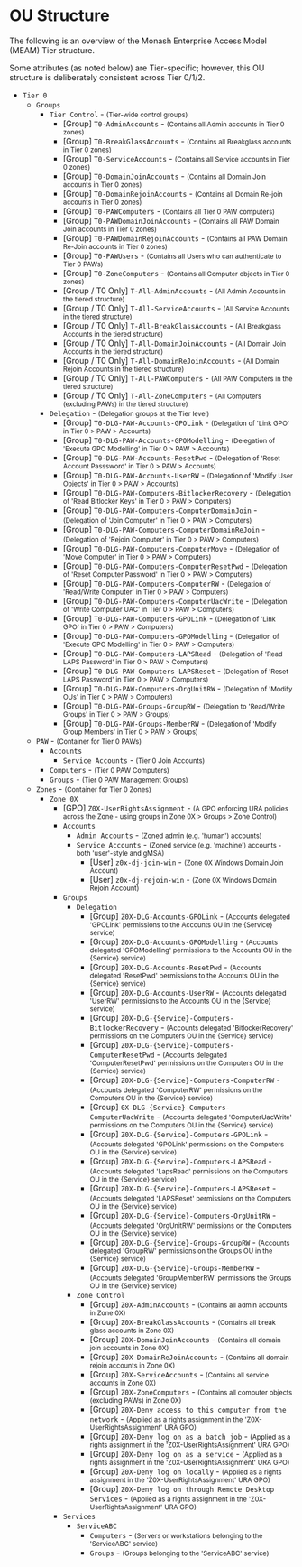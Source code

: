 # OU Structure

The following is an overview of the Monash Enterprise Access Model (MEAM) Tier structure.

Some attributes (as noted below) are Tier-specific; however, this OU structure is deliberately consistent across Tier 0/1/2.

- `Tier 0`
  - `Groups`
    - `Tier Control` - <small>(Tier-wide control groups)</small>
      - [Group] `T0-AdminAccounts` - <small>(Contains all Admin accounts in Tier 0 zones)</small>
      - [Group] `T0-BreakGlassAccounts` - <small>(Contains all Breakglass accounts in Tier 0 zones)</small>
      - [Group] `T0-ServiceAccounts` - <small>(Contains all Service accounts in Tier 0 zones)</small>
      - [Group] `T0-DomainJoinAccounts` - <small>(Contains all Domain Join accounts in Tier 0 zones)</small>
      - [Group] `T0-DomainRejoinAccounts` - <small>(Contains all Domain Re-join accounts in Tier 0 zones)</small>
      - [Group] `T0-PAWComputers` - <small>(Contains all Tier 0 PAW computers)</small>
      - [Group] `T0-PAWDomainJoinAccounts` - <small>(Contains all PAW Domain Join accounts in Tier 0 zones)</small>
      - [Group] `T0-PAWDomainRejoinAccounts` - <small>(Contains all PAW Domain Re-Join accounts in Tier 0 zones)</small>
      - [Group] `T0-PAWUsers` - <small>(Contains all Users who can authenticate to Tier 0 PAWs)</small>
      - [Group] `T0-ZoneComputers` - <small>(Contains all Computer objects in Tier 0 zones)</small>
      - [Group / T0 Only] `T-All-AdminAccounts` - <small>(All Admin Accounts in the tiered structure)</small>
      - [Group / T0 Only] `T-All-ServiceAccounts` - <small>(All Service Accounts in the tiered structure)</small>
      - [Group / T0 Only] `T-All-BreakGlassAccounts` - <small>(All Breakglass Accounts in the tiered structure)</small>
      - [Group / T0 Only] `T-All-DomainJoinAccounts` - <small>(All Domain Join Accounts in the tiered structure)</small>
      - [Group / T0 Only] `T-All-DomainReJoinAccounts` - <small>(All Domain Rejoin Accounts in the tiered structure)</small>
      - [Group / T0 Only] `T-All-PAWComputers` - <small>(All PAW Computers in the tiered structure)</small>
      - [Group / T0 Only] `T-All-ZoneComputers` - <small>(All Computers (excluding PAWs) in the tiered structure)</small>
    - `Delegation` - <small>(Delegation groups at the Tier level)</small>
      - [Group] `T0-DLG-PAW-Accounts-GPOLink` - <small>(Delegation of 'Link GPO' in Tier 0 > PAW > Accounts)</small>
      - [Group] `T0-DLG-PAW-Accounts-GPOModelling` - <small>(Delegation of 'Execute GPO Modelling' in Tier 0 > PAW > Accounts)</small>
      - [Group] `T0-DLG-PAW-Accounts-ResetPwd` - <small>(Delegation of 'Reset Account Passsword' in Tier 0 > PAW > Accounts)</small>
      - [Group] `T0-DLG-PAW-Accounts-UserRW` - <small>(Delegation of 'Modify User Objects' in Tier 0 > PAW > Accounts)</small>
      - [Group] `T0-DLG-PAW-Computers-BitlockerRecovery` - <small>(Delegation of 'Read Bitlocker Keys' in Tier 0 > PAW > Computers)</small>
      - [Group] `T0-DLG-PAW-Computers-ComputerDomainJoin` - <small>(Delegation of 'Join Computer' in Tier 0 > PAW > Computers)</small>
      - [Group] `T0-DLG-PAW-Computers-ComputerDomainReJoin` - <small>(Delegation of 'Rejoin Computer' in Tier 0 > PAW > Computers)</small>
      - [Group] `T0-DLG-PAW-Computers-ComputerMove` - <small>(Delegation of 'Move Computer' in Tier 0 > PAW > Computers)</small>
      - [Group] `T0-DLG-PAW-Computers-ComputerResetPwd` - <small>(Delegation of 'Reset Computer Password' in Tier 0 > PAW > Computers)</small>
      - [Group] `T0-DLG-PAW-Computers-ComputerRW` - <small>(Delegation of 'Read/Write Computer' in Tier 0 > PAW > Computers)</small>
      - [Group] `T0-DLG-PAW-Computers-ComputerUacWrite` - <small>(Delegation of 'Write Computer UAC' in Tier 0 > PAW > Computers)</small>
      - [Group] `T0-DLG-PAW-Computers-GPOLink` - <small>(Delegation of 'Link GPO' in Tier 0 > PAW > Computers)</small>
      - [Group] `T0-DLG-PAW-Computers-GPOModelling` - <small>(Delegation of 'Execute GPO Modelling' in Tier 0 > PAW > Computers)</small>
      - [Group] `T0-DLG-PAW-Computers-LAPSRead` - <small>(Delegation of 'Read LAPS Password' in Tier 0 > PAW > Computers)</small>
      - [Group] `T0-DLG-PAW-Computers-LAPSReset` - <small>(Delegation of 'Reset LAPS Password' in Tier 0 > PAW > Computers)</small>
      - [Group] `T0-DLG-PAW-Computers-OrgUnitRW` - <small>(Delegation of 'Modify OUs' in Tier 0 > PAW > Computers)</small>
      - [Group] `T0-DLG-PAW-Groups-GroupRW` - <small>(Delegation to 'Read/Write Groups' in Tier 0 > PAW > Groups)</small>
      - [Group] `T0-DLG-PAW-Groups-MemberRW` - <small>(Delegation of 'Modify Group Members' in Tier 0 > PAW > Groups)</small>
  - `PAW` - <small>(Container for Tier 0 PAWs)</small>
    - `Accounts`
      - `Service Accounts` - <small>(Tier 0 Join Accounts)</small>
    - `Computers` - <small>(Tier 0 PAW Computers)</small>
    - `Groups` - <small>(Tier 0 PAW Management Groups)</small>
  - `Zones` - <small>(Container for Tier 0 Zones)</small>
    - `Zone 0X`
      - [GPO] `Z0X-UserRightsAssignment` - <small>(A GPO enforcing URA policies across the Zone - using groups in Zone 0X > Groups > Zone Control)</small>
      - `Accounts`
        - `Admin Accounts` - <small>(Zoned admin (e.g. 'human') accounts)</small>
        - `Service Accounts` - <small>(Zoned service (e.g. 'machine') accounts - both 'user'-style and gMSA)</small>
            - [User] `z0x-dj-join-win` - <small>(Zone 0X Windows Domain Join Account)</small>
            - [User] `z0x-dj-rejoin-win` - <small>(Zone 0X Windows Domain Rejoin Account)</small>
      - `Groups`
        - `Delegation`
          - [Group] `Z0X-DLG-Accounts-GPOLink` - <small>(Accounts delegated 'GPOLink' permissions to the Accounts OU in the {Service} service)</small>
          - [Group] `Z0X-DLG-Accounts-GPOModelling` - <small>(Accounts delegated 'GPOModelling' permissions to the Accounts OU  in the {Service} service)</small>
          - [Group] `Z0X-DLG-Accounts-ResetPwd` - <small>(Accounts delegated 'ResetPwd' permissions to the Accounts OU  in the {Service} service)</small>
          - [Group] `Z0X-DLG-Accounts-UserRW` - <small>(Accounts delegated 'UserRW' permissions to the Accounts OU in the {Service} service)</small>
          - [Group] `Z0X-DLG-{Service}-Computers-BitlockerRecovery` - <small>(Accounts delegated 'BitlockerRecovery' permissions on the Computers OU in the {Service} service)</small>
          - [Group] `Z0X-DLG-{Service}-Computers-ComputerResetPwd` - <small>(Accounts delegated 'ComputerResetPwd' permissions on the Computers OU in the {Service} service)</small>
          - [Group] `Z0X-DLG-{Service}-Computers-ComputerRW` - <small>(Accounts delegated 'ComputerRW' permissions on the Computers OU in the {Service} service)</small>
          - [Group] `0X-DLG-{Service}-Computers-ComputerUacWrite` - <small>(Accounts delegated 'ComputerUacWrite' permissions on the Computers OU in the {Service} service)</small>
          - [Group] `Z0X-DLG-{Service}-Computers-GPOLink` - <small>(Accounts delegated 'GPOLink' permissions on the Computers OU in the {Service} service)</small>
          - [Group] `Z0X-DLG-{Service}-Computers-LAPSRead` - <small>(Accounts delegated 'LapsRead' permissions on the Computers OU in the {Service} service)</small>
          - [Group] `Z0X-DLG-{Service}-Computers-LAPSReset` - <small>(Accounts delegated 'LAPSReset' permissions on the Computers OU in the {Service} service)</small>
          - [Group] `Z0X-DLG-{Service}-Computers-OrgUnitRW` - <small>(Accounts delegated 'OrgUnitRW' permissions on the Computers OU in the {Service} service)</small>
          - [Group] `Z0X-DLG-{Service}-Groups-GroupRW` - <small>(Accounts delegated 'GroupRW' permissions on the Groups OU in the {Service} service)</small>
          - [Group] `Z0X-DLG-{Service}-Groups-MemberRW` - <small>(Accounts delegated 'GroupMemberRW' permissions the Groups OU in the {Service} service)</small>
        - `Zone Control`
          - [Group] `Z0X-AdminAccounts` - <small>(Contains all admin accounts in Zone 0X)</small>
          - [Group] `Z0X-BreakGlassAccounts` - <small>(Contains all break glass accounts in Zone 0X)</small>
          - [Group] `Z0X-DomainJoinAccounts` - <small>(Contains all domain join accounts in Zone 0X)</small>
          - [Group] `Z0X-DomainReJoinAccounts` - <small>(Contains all domain rejoin accounts in Zone 0X)</small>
          - [Group] `Z0X-ServiceAccounts` - <small>(Contains all service accounts in Zone 0X)</small>
          - [Group] `Z0X-ZoneComputers` - <small>(Contains all computer objects (excluding PAWs) in Zone 0X)</small>
          - [Group] `Z0X-Deny access to this computer from the network` - <small>(Applied as a rights assignment in the 'Z0X-UserRightsAssignment' URA GPO)</small>
          - [Group] `Z0X-Deny log on as a batch job` - <small>(Applied as a rights assignment in the 'Z0X-UserRightsAssignment' URA GPO)</small>
          - [Group] `Z0X-Deny log on as a service` - <small>(Applied as a rights assignment in the 'Z0X-UserRightsAssignment' URA GPO)</small>
          - [Group] `Z0X-Deny log on locally` - <small>(Applied as a rights assignment in the 'Z0X-UserRightsAssignment' URA GPO)</small>
          - [Group] `Z0X-Deny log on through Remote Desktop Services` - <small>(Applied as a rights assignment in the 'Z0X-UserRightsAssignment' URA GPO)</small>
      - `Services`
        - `ServiceABC`
          - `Computers` - <small>(Servers or workstations belonging to the 'ServiceABC' service)</small>
          - `Groups` - <small>(Groups belonging to the 'ServiceABC' service)</small>